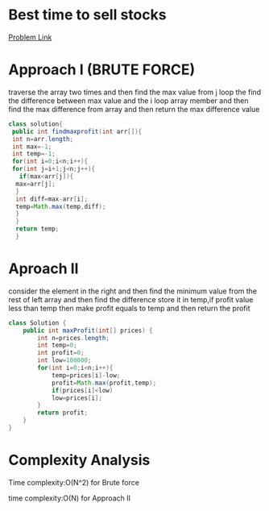 # Best time to sell stocks

[Problem Link](https://leetcode.com/problems/best-time-to-buy-and-sell-stock/description/)

# Approach I (BRUTE FORCE)

traverse the array two times and then find the max value from j loop the find the difference
between max value and the i loop array member and then find the max difference 
from array and then return the max difference value

```Java
class solution{
 public int findmaxprofit(int arr[]){
 int n=arr.length;
 int max=-1;
 int temp=-1;
 for(int i=0;i<n;i++){
 for(int j=i+1;j<n;j++){
   if(max<arr[j]){
  max=arr[j];
  }
  int diff=max-arr[i];
  temp=Math.max(temp,diff);
  }
  }
  return temp;
  }
```
# Aproach II

consider the element in the right and then find the minimum value from the rest of left array 
and then find the difference store it in temp,if profit value less than temp then make profit equals to temp
and then return the profit

```Java
class Solution {
    public int maxProfit(int[] prices) {
        int n=prices.length;
        int temp=0;
        int profit=0;
        int low=100000;
        for(int i=0;i<n;i++){
            temp=prices[i]-low;
            profit=Math.max(profit,temp);
            if(prices[i]<low)
            low=prices[i];
        }
        return profit;
    }
}
```

# Complexity Analysis

Time complexity:O(N^2) for Brute force

time complexity:O(N) for Approach II
